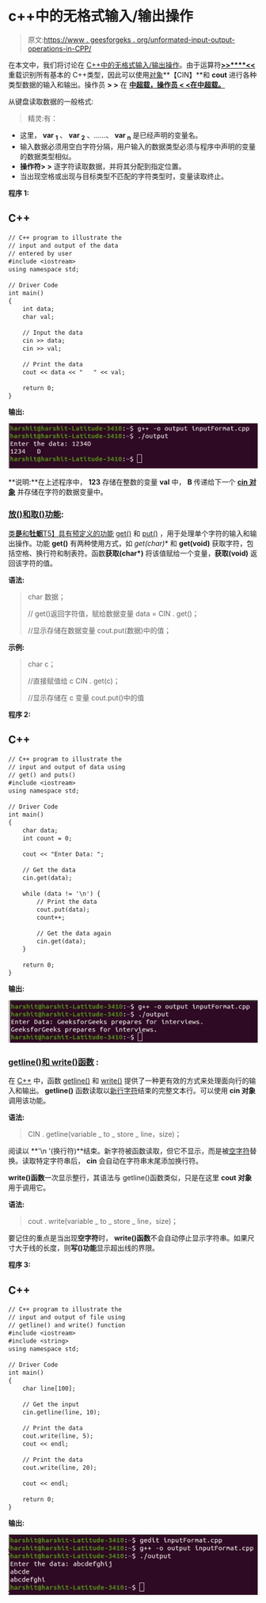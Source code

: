 # c++中的无格式输入/输出操作

> 原文:[https://www . geesforgeks . org/unformated-input-output-operations-in-CPP/](https://www.geeksforgeeks.org/unformatted-input-output-operations-in-cpp/)

在本文中，我们将讨论在 [C++中的无格式](https://www.geeksforgeeks.org/c-plus-plus/)[输入/输出操作](https://www.geeksforgeeks.org/basic-input-output-c/)。由于运算符[**>>****<<**](https://www.geeksforgeeks.org/overloading-stream-insertion-operators-c/)重载识别所有基本的 C++类型，因此可以使用[对象](https://www.geeksforgeeks.org/c-classes-and-objects/)**【CIN】**和 **cout** 进行各种类型数据的输入和输出。操作员 **> >** 在 [**中超载，操作员 **< <在****](https://www.geeksforgeeks.org/c-stream-classes-structure/)****[中超载。](https://www.geeksforgeeks.org/operator-overloading-and-operator-in-a-linked-list-class/)****

从键盘读取数据的一般格式:

> 精灵:有：

*   这里， **var <sub>1</sub>** 、 **var <sub>2</sub>** 、……、 **var <sub>n</sub>** 是已经声明的变量名。
*   输入数据必须用空白字符分隔，用户输入的数据类型必须与程序中声明的变量的数据类型相似。
*   **操作符> >** 逐字符读取数据，并将其分配到指定位置。
*   当出现空格或出现与目标类型不匹配的字符类型时，变量读取终止。

**程序 1:**

## C++

```
// C++ program to illustrate the
// input and output of the data
// entered by user
#include <iostream>
using namespace std;

// Driver Code
int main()
{
    int data;
    char val;

    // Input the data
    cin >> data;
    cin >> val;

    // Print the data
    cout << data << "   " << val;

    return 0;
}
```

**输出:**

![](img/1228d2d5bd45b8a68af67d92cef5b27c.png)

**说明:**在上述程序中， **123** 存储在整数的变量 **val** 中， **B** 传递给下一个 [**cin 对象**](https://www.geeksforgeeks.org/cin-in-c/) 并存储在字符的数据变量中。

### <u>放()和取()功能</u>:

[类**是**和**牡蛎**T5】具有预定义的功能](https://www.geeksforgeeks.org/c-stream-classes-structure/) [get()](https://www.geeksforgeeks.org/gets-is-risky-to-use/) 和 [put()](https://www.geeksforgeeks.org/puts-vs-printf-for-printing-a-string/) ，用于处理单个字符的输入和输出操作。功能 **get()** 有两种使用方式，如 **get(char*)** 和 **get(void)** 获取字符，包括空格、换行符和制表符。函数**获取(char*)** 将该值赋给一个变量，**获取(void)** 返回该字符的值。

**语法:**

> char 数据；
> 
> // get()返回字符值，赋给数据变量
> data = CIN . get()；
> 
> //显示存储在数据变量
> cout.put(数据)中的值；

**示例:**

> char c；
> 
> //直接赋值给 c
> CIN . get(c)；
> 
> //显示存储在 c 变量
> cout.put()中的值

**程序 2:**

## C++

```
// C++ program to illustrate the
// input and output of data using
// get() and puts()
#include <iostream>
using namespace std;

// Driver Code
int main()
{
    char data;
    int count = 0;

    cout << "Enter Data: ";

    // Get the data
    cin.get(data);

    while (data != '\n') {
        // Print the data
        cout.put(data);
        count++;

        // Get the data again
        cin.get(data);
    }

    return 0;
}
```

**输出:**

[![](img/f732ffec28fc654feab4402c8bc5ede6.png)](https://media.geeksforgeeks.org/wp-content/cdn-uploads/20210401113733/Program2InputOutput.jpg)

### [<u>getline()和 write()函数</u>](https://www.geeksforgeeks.org/getline-function-character-array/) :

在 [C++](https://www.geeksforgeeks.org/c-plus-plus/) 中，函数 [getline()](https://www.geeksforgeeks.org/getline-string-c/) 和 [write()](https://www.geeksforgeeks.org/fine-write-void-main-cc/) 提供了一种更有效的方式来处理面向行的输入和输出。 **getline()** 函数读取以[新行字符](https://www.geeksforgeeks.org/endl-vs-n-in-cpp/)结束的完整文本行。可以使用 **cin 对象**调用该功能。

**语法:**

> CIN . getline(variable _ to _ store _ line，size)；

阅读以 **'\n '(换行符)**结束。新字符被函数读取，但它不显示，而是被[空字符](https://www.geeksforgeeks.org/difference-between-null-pointer-null-character-0-and-0-in-c-with-examples/)替换。读取特定字符串后， **cin** 会自动在字符串末尾添加换行符。

**write()函数**一次显示整行，其语法与 getline()函数类似，只是在这里 **cout 对象**用于调用它。

**语法:**

> cout . write(variable _ to _ store _ line，size)；

要记住的重点是当出现**空字符**时， **write()函数**不会自动停止显示字符串。如果尺寸大于线的长度，则**写()功能**显示超出线的界限。

**程序 3:**

## C++

```
// C++ program to illustrate the
// input and output of file using
// getline() and write() function
#include <iostream>
#include <string>
using namespace std;

// Driver Code
int main()
{
    char line[100];

    // Get the input
    cin.getline(line, 10);

    // Print the data
    cout.write(line, 5);
    cout << endl;

    // Print the data
    cout.write(line, 20);

    cout << endl;

    return 0;
}
```

**输出:**

![](img/6979ab597ba5398b1558724a4cfb4a8b.png)